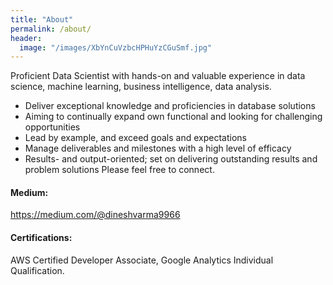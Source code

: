 ```yaml
---
title: "About"
permalink: /about/
header:
  image: "/images/XbYnCuVzbcHPHuYzCGuSmf.jpg"
---
```

Proficient Data Scientist with hands-on and valuable experience in data science, machine learning, business intelligence, data analysis. 
*	Deliver exceptional knowledge and proficiencies in database solutions
*	Aiming to continually expand own functional and looking for challenging opportunities
*	Lead by example, and exceed goals and expectations
*	Manage deliverables and milestones with a high level of efficacy
*	Results- and output-oriented; set on delivering outstanding results and problem solutions
Please feel free to connect.

#### Medium: 
https://medium.com/@dineshvarma9966
#### Certifications: 
AWS Certified Developer Associate, Google Analytics Individual Qualification.
    
